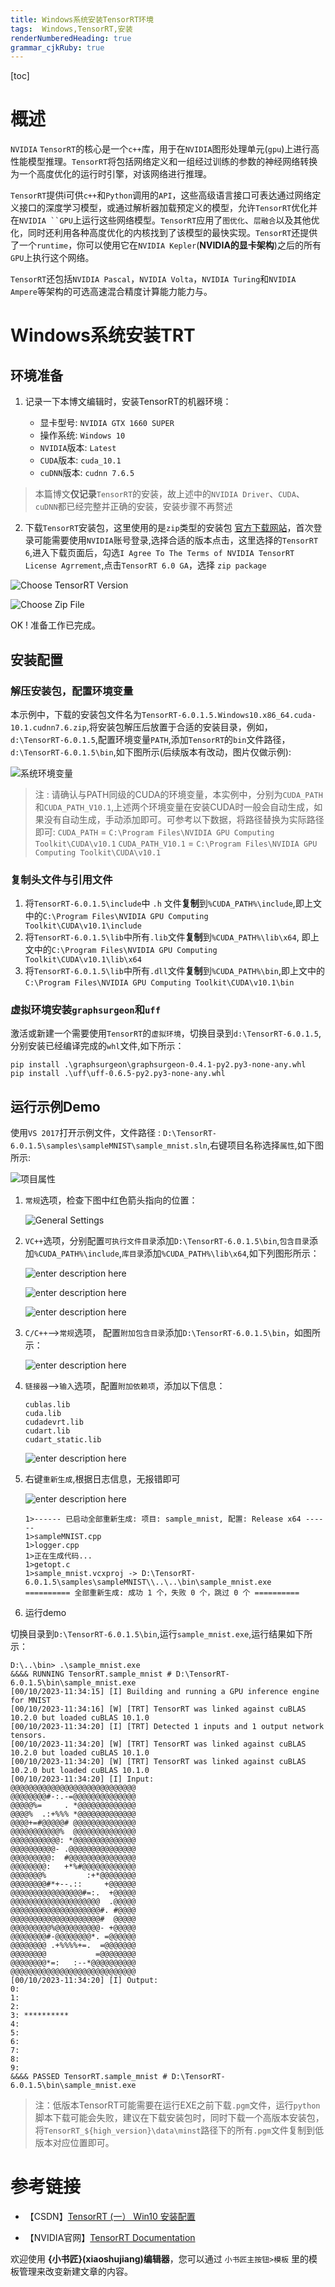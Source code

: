 ```yaml
---
title: Windows系统安装TensorRT环境
tags:  Windows,TensorRT,安装
renderNumberedHeading: true
grammar_cjkRuby: true
---
```

[toc]
# 概述

`NVIDIA` `TensorRT`的核心是一个`c++`库，用于在`NVIDIA`图形处理单元(`gpu`)上进行高性能模型推理。`TensorRT`将包括网络定义和一组经过训练的参数的神经网络转换为一个高度优化的运行时引擎，对该网络进行推理。

`TensorRT`提供i可供`c++`和`Python`调用的`API`，这些高级语言接口可表达通过网络定义接口的深度学习模型，或通过解析器加载预定义的模型，允许`TensorRT`优化并在`NVIDIA ``GPU`上运行这些网络模型。`TensorRT`应用了`图优化`、`层融合`以及其他优化，同时还利用各种高度优化的内核找到了该模型的最快实现。`TensorRT`还提供了一个`runtime`，你可以使用它在`NVIDIA Kepler`(**NVIDIA的显卡架构**)之后的所有`GPU`上执行这个网络。

`TensorRT`还包括`NVIDIA Pascal`，`NVIDIA Volta`，`NVIDIA Turing`和`NVIDIA Ampere`等架构的可选高速混合精度计算能力能力与。


# Windows系统安装TRT
## 环境准备
1. 记录一下本博文编辑时，安装TensorRT的机器环境：

	- 显卡型号: `NVIDIA GTX 1660 SUPER`
	- 操作系统: `Windows 10`
	- `NVIDIA`版本: `Latest`
	- `CUDA`版本: `cuda_10.1`
	- `cuDNN`版本: `cudnn 7.6.5`

> 本篇博文**仅记录**`TensorRT`的安装，故上述中的`NVIDIA Driver`、`CUDA`、`cuDNN`都已经完整并正确的安装，安装步骤不再赘述

2. 下载`TensorRT`安装包，这里使用的是`zip`类型的安装包
	[官方下载网站](https://developer.nvidia.com/nvidia-tensorrt-download)，首次登录可能需要使用`NVIDIA`账号登录,选择合适的版本点击，这里选择的`TensorRT 6`,进入下载页面后，勾选`I Agree To The Terms of NVIDIA TensorRT License Agrrement`,点击`TensorRT 6.0 GA`，选择 `zip package`
	
![Choose TensorRT Version](./images/1673265524061.png)
	

![Choose Zip File](./images/1673265672324.png)
	
OK ! 准备工作已完成。

## 安装配置

### 解压安装包，配置环境变量
本示例中，下载的安装包文件名为`TensorRT-6.0.1.5.Windows10.x86_64.cuda-10.1.cudnn7.6.zip`,将安装包解压后放置于合适的安装目录，例如，`d:\TensorRT-6.0.1.5`,配置环境变量`PATH`,添加`TensorRT`的`bin`文件路径，`d:\TensorRT-6.0.1.5\bin`,如下图所示(后续版本有改动，图片仅做示例):

![系统环境变量](./images/1685429037132.png)

> 注 :  请确认与PATH同级的CUDA的环境变量，本实例中，分别为`CUDA_PATH`和`CUDA_PATH_V10.1`,上述两个环境变量在安装CUDA时一般会自动生成，如果没有自动生成，手动添加即可。可参考以下数据，将路径替换为实际路径即可: 
> `CUDA_PATH` = `C:\Program Files\NVIDIA GPU Computing Toolkit\CUDA\v10.1`
> `CUDA_PATH_V10.1` = `C:\Program Files\NVIDIA GPU Computing Toolkit\CUDA\v10.1`

### 复制头文件与引用文件

1. 将`TensorRT-6.0.1.5\include`中 `.h` 文件**复制**到`%CUDA_PATH%\include`,即上文中的`C:\Program Files\NVIDIA GPU Computing Toolkit\CUDA\v10.1\include`
2. 将`TensorRT-6.0.1.5\lib`中所有`.lib`文件**复制**到`%CUDA_PATH%\lib\x64`, 即上文中的`C:\Program Files\NVIDIA GPU Computing Toolkit\CUDA\v10.1\lib\x64`
3. 将`TensorRT-6.0.1.5\lib`中所有`.dll`文件**复制**到`%CUDA_PATH%\bin`,即上文中的 `C:\Program Files\NVIDIA GPU Computing
Toolkit\CUDA\v10.1\bin`

### 虚拟环境安装`graphsurgeon`和`uff`
激活或新建一个需要使用`TensorRT`的`虚拟环境`，切换目录到`d:\TensorRT-6.0.1.5`,分别安装已经编译完成的`whl`文件,如下所示：
```
pip install .\graphsurgeon\graphsurgeon-0.4.1-py2.py3-none-any.whl
pip install .\uff\uff-0.6.5-py2.py3-none-any.whl
```

## 运行示例Demo

使用`VS 2017`打开示例文件，文件路径 : `D:\TensorRT-6.0.1.5\samples\sampleMNIST\sample_mnist.sln`,右键项目名称选择`属性`,如下图所示:

![项目属性](./images/1673267557975.png)

1. `常规`选项，检查下图中红色箭头指向的位置：

	![General Settings](./images/1673322602687.png)

2. `VC++`选项，分别配置`可执行文件目录`添加`D:\TensorRT-6.0.1.5\bin`,`包含目录`添加`%CUDA_PATH%\include`,`库目录`添加`%CUDA_PATH%\lib\x64`,如下列图形所示：

	![enter description here](./images/1673322720294.png)

	![enter description here](./images/1673322959647.png)

	![enter description here](./images/1673322941625.png)
3. `C/C++`-->`常规`选项， 配置`附加包含目录`添加`D:\TensorRT-6.0.1.5\bin`，如图所示：

	![enter description here](./images/1673323072562.png)

4. `链接器`-->`输入`选项，配置`附加依赖项`，添加以下信息：

	```
	cublas.lib
	cuda.lib
	cudadevrt.lib
	cudart.lib
	cudart_static.lib
	```

	![enter description here](./images/1673323461646.png)
5. 右键`重新生成`,根据日志信息，无报错即可

	![enter description here](./images/1673323665914.png)
	```
	1>------ 已启动全部重新生成: 项目: sample_mnist, 配置: Release x64 ------
	1>sampleMNIST.cpp
	1>logger.cpp
	1>正在生成代码...
	1>getopt.c
	1>sample_mnist.vcxproj -> D:\TensorRT-6.0.1.5\samples\sampleMNIST\\..\..\bin\sample_mnist.exe
	========== 全部重新生成: 成功 1 个，失败 0 个，跳过 0 个 ==========
	```

6. 运行demo

切换目录到`D:\TensorRT-6.0.1.5\bin`,运行`sample_mnist.exe`,运行结果如下所示：
```
D:\..\bin> .\sample_mnist.exe
&&&& RUNNING TensorRT.sample_mnist # D:\TensorRT-6.0.1.5\bin\sample_mnist.exe
[00/10/2023-11:34:15] [I] Building and running a GPU inference engine for MNIST
[00/10/2023-11:34:16] [W] [TRT] TensorRT was linked against cuBLAS 10.2.0 but loaded cuBLAS 10.1.0
[00/10/2023-11:34:20] [I] [TRT] Detected 1 inputs and 1 output network tensors.
[00/10/2023-11:34:20] [W] [TRT] TensorRT was linked against cuBLAS 10.2.0 but loaded cuBLAS 10.1.0
[00/10/2023-11:34:20] [W] [TRT] TensorRT was linked against cuBLAS 10.2.0 but loaded cuBLAS 10.1.0
[00/10/2023-11:34:20] [I] Input:
@@@@@@@@@@@@@@@@@@@@@@@@@@@@
@@@@@@@@#-:.-=@@@@@@@@@@@@@@
@@@@@%=     . *@@@@@@@@@@@@@
@@@@%  .:+%%% *@@@@@@@@@@@@@
@@@@+=#@@@@@# @@@@@@@@@@@@@@
@@@@@@@@@@@%  @@@@@@@@@@@@@@
@@@@@@@@@@@: *@@@@@@@@@@@@@@
@@@@@@@@@@- .@@@@@@@@@@@@@@@
@@@@@@@@@:  #@@@@@@@@@@@@@@@
@@@@@@@@:   +*%#@@@@@@@@@@@@
@@@@@@@%         :+*@@@@@@@@
@@@@@@@@#*+--.::     +@@@@@@
@@@@@@@@@@@@@@@@#=:.  +@@@@@
@@@@@@@@@@@@@@@@@@@@  .@@@@@
@@@@@@@@@@@@@@@@@@@@#. #@@@@
@@@@@@@@@@@@@@@@@@@@#  @@@@@
@@@@@@@@@%@@@@@@@@@@- +@@@@@
@@@@@@@@#-@@@@@@@@*. =@@@@@@
@@@@@@@@ .+%%%%+=.  =@@@@@@@
@@@@@@@@           =@@@@@@@@
@@@@@@@@*=:   :--*@@@@@@@@@@
@@@@@@@@@@@@@@@@@@@@@@@@@@@@
[00/10/2023-11:34:20] [I] Output:
0:
1:
2:
3: **********
4:
5:
6:
7:
8:
9:
&&&& PASSED TensorRT.sample_mnist # D:\TensorRT-6.0.1.5\bin\sample_mnist.exe
```
> 注：低版本TensorRT可能需要在运行EXE之前下载`.pgm`文件，运行`python`脚本下载可能会失败，建议在下载安装包时，同时下载一个高版本安装包，将`TensorRT_${high_version}\data\minst`路径下的所有`.pgm`文件复制到低版本对应位置即可。


# 参考链接

- 【CSDN】[TensorRT (一） Win10 安装配置](https://blog.csdn.net/qq_19707521/article/details/104986296)

- 【NVIDIA官网】[TensorRT Documentation](https://docs.nvidia.com/deeplearning/tensorrt/install-guide/index.html)


欢迎使用 **{小书匠}(xiaoshujiang)编辑器**，您可以通过 `小书匠主按钮>模板` 里的模板管理来改变新建文章的内容。